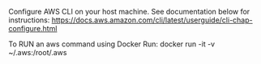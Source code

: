 

Configure AWS CLI on your host machine. See documentation below for instructions:
https://docs.aws.amazon.com/cli/latest/userguide/cli-chap-configure.html

To RUN an aws command using Docker Run:
	docker run -it -v ~/.aws:/root/.aws
